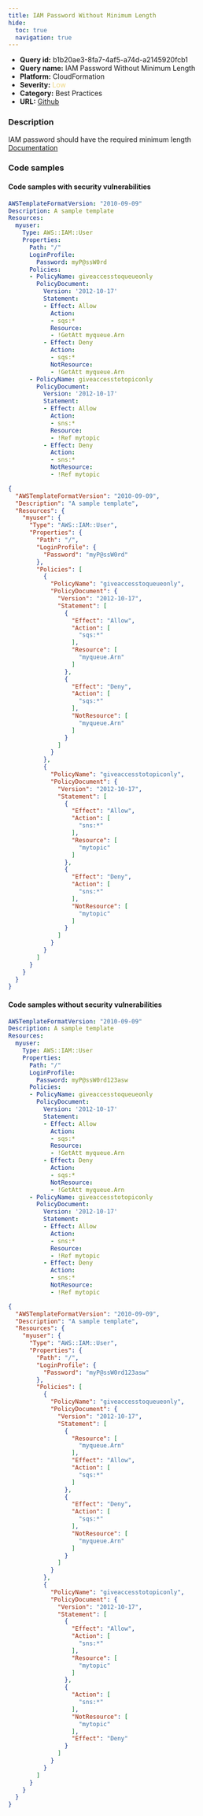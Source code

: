 ```yaml
---
title: IAM Password Without Minimum Length
hide:
  toc: true
  navigation: true
---
```


<style>
  .highlight .hll {
    background-color: #ff171742;
  }
  .md-content {
    max-width: 1100px;
    margin: 0 auto;
  }
</style>

-   **Query id:** b1b20ae3-8fa7-4af5-a74d-a2145920fcb1
-   **Query name:** IAM Password Without Minimum Length
-   **Platform:** CloudFormation
-   **Severity:** <span style="color:#edd57e">Low</span>
-   **Category:** Best Practices
-   **URL:** [Github](https://github.com/Checkmarx/kics/tree/master/assets/queries/cloudFormation/aws/iam_password_without_minimum_length)

### Description
IAM password should have the required minimum length<br>
[Documentation](https://docs.aws.amazon.com/AWSCloudFormation/latest/UserGuide/quickref-iam.html#scenario-iam-user)

### Code samples
#### Code samples with security vulnerabilities
```yaml title="Positive test num. 1 - yaml file" hl_lines="9"
AWSTemplateFormatVersion: "2010-09-09"
Description: A sample template
Resources:
  myuser:
    Type: AWS::IAM::User
    Properties:
      Path: "/"
      LoginProfile:
        Password: myP@ssW0rd
      Policies:
      - PolicyName: giveaccesstoqueueonly
        PolicyDocument:
          Version: '2012-10-17'
          Statement:
          - Effect: Allow
            Action:
            - sqs:*
            Resource:
            - !GetAtt myqueue.Arn
          - Effect: Deny
            Action:
            - sqs:*
            NotResource:
            - !GetAtt myqueue.Arn
      - PolicyName: giveaccesstotopiconly
        PolicyDocument:
          Version: '2012-10-17'
          Statement:
          - Effect: Allow
            Action:
            - sns:*
            Resource:
            - !Ref mytopic
          - Effect: Deny
            Action:
            - sns:*
            NotResource:
            - !Ref mytopic
```
```json title="Positive test num. 2 - json file" hl_lines="10"
{
  "AWSTemplateFormatVersion": "2010-09-09",
  "Description": "A sample template",
  "Resources": {
    "myuser": {
      "Type": "AWS::IAM::User",
      "Properties": {
        "Path": "/",
        "LoginProfile": {
          "Password": "myP@ssW0rd"
        },
        "Policies": [
          {
            "PolicyName": "giveaccesstoqueueonly",
            "PolicyDocument": {
              "Version": "2012-10-17",
              "Statement": [
                {
                  "Effect": "Allow",
                  "Action": [
                    "sqs:*"
                  ],
                  "Resource": [
                    "myqueue.Arn"
                  ]
                },
                {
                  "Effect": "Deny",
                  "Action": [
                    "sqs:*"
                  ],
                  "NotResource": [
                    "myqueue.Arn"
                  ]
                }
              ]
            }
          },
          {
            "PolicyName": "giveaccesstotopiconly",
            "PolicyDocument": {
              "Version": "2012-10-17",
              "Statement": [
                {
                  "Effect": "Allow",
                  "Action": [
                    "sns:*"
                  ],
                  "Resource": [
                    "mytopic"
                  ]
                },
                {
                  "Effect": "Deny",
                  "Action": [
                    "sns:*"
                  ],
                  "NotResource": [
                    "mytopic"
                  ]
                }
              ]
            }
          }
        ]
      }
    }
  }
}

```


#### Code samples without security vulnerabilities
```yaml title="Negative test num. 1 - yaml file"
AWSTemplateFormatVersion: "2010-09-09"
Description: A sample template
Resources:
  myuser:
    Type: AWS::IAM::User
    Properties:
      Path: "/"
      LoginProfile:
        Password: myP@ssW0rd123asw
      Policies:
      - PolicyName: giveaccesstoqueueonly
        PolicyDocument:
          Version: '2012-10-17'
          Statement:
          - Effect: Allow
            Action:
            - sqs:*
            Resource:
            - !GetAtt myqueue.Arn
          - Effect: Deny
            Action:
            - sqs:*
            NotResource:
            - !GetAtt myqueue.Arn
      - PolicyName: giveaccesstotopiconly
        PolicyDocument:
          Version: '2012-10-17'
          Statement:
          - Effect: Allow
            Action:
            - sns:*
            Resource:
            - !Ref mytopic
          - Effect: Deny
            Action:
            - sns:*
            NotResource:
            - !Ref mytopic
```
```json title="Negative test num. 2 - json file"
{
  "AWSTemplateFormatVersion": "2010-09-09",
  "Description": "A sample template",
  "Resources": {
    "myuser": {
      "Type": "AWS::IAM::User",
      "Properties": {
        "Path": "/",
        "LoginProfile": {
          "Password": "myP@ssW0rd123asw"
        },
        "Policies": [
          {
            "PolicyName": "giveaccesstoqueueonly",
            "PolicyDocument": {
              "Version": "2012-10-17",
              "Statement": [
                {
                  "Resource": [
                    "myqueue.Arn"
                  ],
                  "Effect": "Allow",
                  "Action": [
                    "sqs:*"
                  ]
                },
                {
                  "Effect": "Deny",
                  "Action": [
                    "sqs:*"
                  ],
                  "NotResource": [
                    "myqueue.Arn"
                  ]
                }
              ]
            }
          },
          {
            "PolicyName": "giveaccesstotopiconly",
            "PolicyDocument": {
              "Version": "2012-10-17",
              "Statement": [
                {
                  "Effect": "Allow",
                  "Action": [
                    "sns:*"
                  ],
                  "Resource": [
                    "mytopic"
                  ]
                },
                {
                  "Action": [
                    "sns:*"
                  ],
                  "NotResource": [
                    "mytopic"
                  ],
                  "Effect": "Deny"
                }
              ]
            }
          }
        ]
      }
    }
  }
}

```
